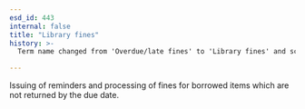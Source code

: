 ```yaml
---
esd_id: 443
internal: false
title: "Library fines"
history: >-
  Term name changed from 'Overdue/late fines' to 'Library fines' and scope notes added in version 2.02. Term name changed from 'Library fines' to 'Libraries - fines' in version 3.00. Name changed to 'Library fines' in version 4.00.

---
```


Issuing of reminders and processing of fines for borrowed items which are not returned by the due date.

